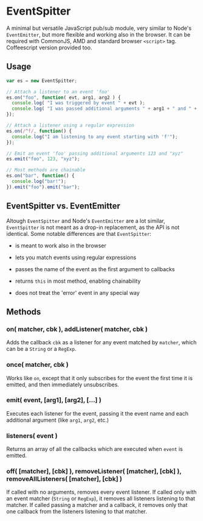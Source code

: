 # EventSpitter

A minimal but versatile JavaScript pub/sub module, very similar to Node's
`EventEmitter`, but more flexible and working also in the browser. It can be
required with CommonJS, AMD and standard browser `<script>` tag. Coffeescript
version provided too.


## Usage

```javascript
var es = new EventSpitter;

// Attach a listener to an event 'foo'
es.on("foo", function( evt, arg1, arg2 ) {
  console.log( "I was triggered by event " + evt );
  console.log( "I was passed additional arguments " + arg1 + " and " + arg2 );
});

// Attach a listener using a regular expression
es.on(/^f/, function() {
  console.log("I am listening to any event starting with 'f'");
});

// Emit an event 'foo' passing additional arguments 123 and "xyz"
es.emit("foo", 123, "xyz");

// Most methods are chainable
es.on("bar", function() {
  console.log("bar!");
}).emit("foo").emit("bar");
```


## EventSpitter vs. EventEmitter

Altough `EventSpitter` and Node's `EventEmitter` are a lot similar,
`EventSpitter` is not meant as a drop-in replacement, as the API is not
identical. Some notable differences are that `EventSpitter`:

  - is meant to work also in the browser

  - lets you match events using regular expressions

  - passes the name of the event as the first argument to callbacks

  - returns `this` in most method, enabling chainability

  - does not treat the 'error' event in any special way

## Methods

### on( matcher, cbk ), addListener( matcher, cbk )

Adds the callback `cbk` as a listener for any event matched by
`matcher`, which can be a `String` or a `RegExp`.

### once( matcher, cbk )

Works like `on`, except that it only subscribes for the event the
first time it is emitted, and then immediately unsubscribes.

### emit( event, [arg1], [arg2], [...] )

Executes each listener for the event, passing it the event name and
each additional argument (like `arg1`, `arg2`, etc.)

### listeners( event )

Returns an array of all the callbacks which are executed when `event`
is emitted.

### off( [matcher], [cbk] ), removeListener( [matcher], [cbk] ), removeAllListeners( [matcher], [cbk] )

If called with no arguments, removes every event listener. If called
only with an event matcher (`String` or `RegExp`), it removes all
listeners listening to that matcher. If called passing a matcher and
a callback, it removes only that one callback from the listeners
listening to that matcher.
